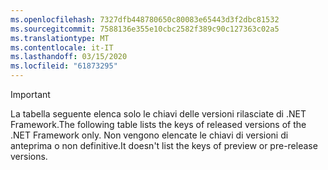 ```yaml
---
ms.openlocfilehash: 7327dfb448780650c80083e65443d3f2dbc81532
ms.sourcegitcommit: 7588136e355e10cbc2582f389c90c127363c02a5
ms.translationtype: MT
ms.contentlocale: it-IT
ms.lasthandoff: 03/15/2020
ms.locfileid: "61873295"
---
```


> [!IMPORTANT]
> <span data-ttu-id="38665-101">La tabella seguente elenca solo le chiavi delle versioni rilasciate di .NET Framework.</span><span class="sxs-lookup"><span data-stu-id="38665-101">The following table lists the keys of released versions of the .NET Framework only.</span></span> <span data-ttu-id="38665-102">Non vengono elencate le chiavi di versioni di anteprima o non definitive.</span><span class="sxs-lookup"><span data-stu-id="38665-102">It doesn't list the keys of preview or pre-release versions.</span></span>
